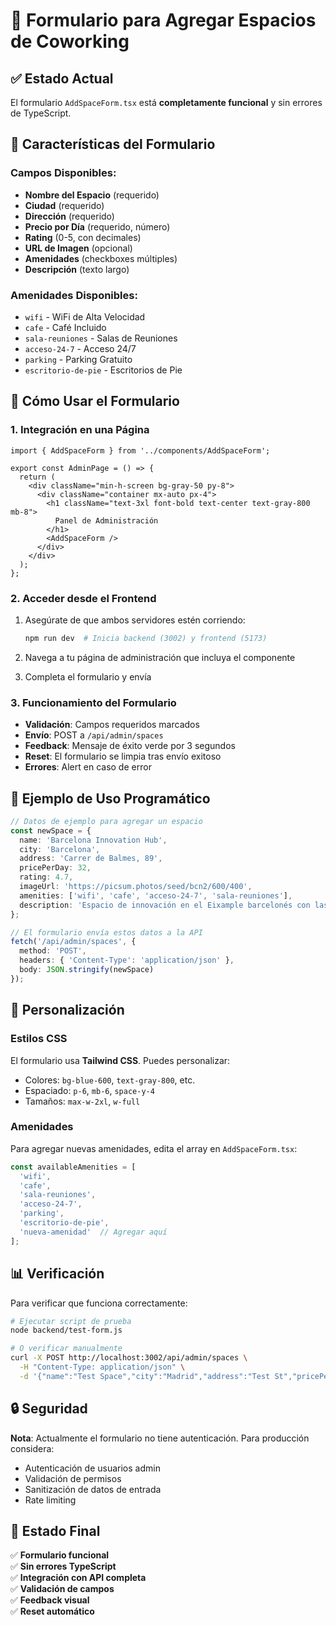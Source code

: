 # 📝 Formulario para Agregar Espacios de Coworking

## ✅ Estado Actual
El formulario `AddSpaceForm.tsx` está **completamente funcional** y sin errores de TypeScript.

## 🎯 Características del Formulario

### Campos Disponibles:
- **Nombre del Espacio** (requerido)
- **Ciudad** (requerido) 
- **Dirección** (requerido)
- **Precio por Día** (requerido, número)
- **Rating** (0-5, con decimales)
- **URL de Imagen** (opcional)
- **Amenidades** (checkboxes múltiples)
- **Descripción** (texto largo)

### Amenidades Disponibles:
- `wifi` - WiFi de Alta Velocidad
- `cafe` - Café Incluido
- `sala-reuniones` - Salas de Reuniones
- `acceso-24-7` - Acceso 24/7
- `parking` - Parking Gratuito
- `escritorio-de-pie` - Escritorios de Pie

## 🚀 Cómo Usar el Formulario

### 1. **Integración en una Página**
```tsx
import { AddSpaceForm } from '../components/AddSpaceForm';

export const AdminPage = () => {
  return (
    <div className="min-h-screen bg-gray-50 py-8">
      <div className="container mx-auto px-4">
        <h1 className="text-3xl font-bold text-center text-gray-800 mb-8">
          Panel de Administración
        </h1>
        <AddSpaceForm />
      </div>
    </div>
  );
};
```

### 2. **Acceder desde el Frontend**
1. Asegúrate de que ambos servidores estén corriendo:
   ```bash
   npm run dev  # Inicia backend (3002) y frontend (5173)
   ```

2. Navega a tu página de administración que incluya el componente

3. Completa el formulario y envía

### 3. **Funcionamiento del Formulario**
- **Validación**: Campos requeridos marcados
- **Envío**: POST a `/api/admin/spaces` 
- **Feedback**: Mensaje de éxito verde por 3 segundos
- **Reset**: El formulario se limpia tras envío exitoso
- **Errores**: Alert en caso de error

## 🔧 Ejemplo de Uso Programático

```typescript
// Datos de ejemplo para agregar un espacio
const newSpace = {
  name: 'Barcelona Innovation Hub',
  city: 'Barcelona',
  address: 'Carrer de Balmes, 89',
  pricePerDay: 32,
  rating: 4.7,
  imageUrl: 'https://picsum.photos/seed/bcn2/600/400',
  amenities: ['wifi', 'cafe', 'acceso-24-7', 'sala-reuniones'],
  description: 'Espacio de innovación en el Eixample barcelonés con las mejores vistas de la ciudad.'
};

// El formulario envía estos datos a la API
fetch('/api/admin/spaces', {
  method: 'POST',
  headers: { 'Content-Type': 'application/json' },
  body: JSON.stringify(newSpace)
});
```

## 🎨 Personalización

### Estilos CSS
El formulario usa **Tailwind CSS**. Puedes personalizar:
- Colores: `bg-blue-600`, `text-gray-800`, etc.
- Espaciado: `p-6`, `mb-6`, `space-y-4`
- Tamaños: `max-w-2xl`, `w-full`

### Amenidades
Para agregar nuevas amenidades, edita el array en `AddSpaceForm.tsx`:
```typescript
const availableAmenities = [
  'wifi',
  'cafe', 
  'sala-reuniones',
  'acceso-24-7',
  'parking',
  'escritorio-de-pie',
  'nueva-amenidad'  // Agregar aquí
];
```

## 📊 Verificación

Para verificar que funciona correctamente:

```bash
# Ejecutar script de prueba
node backend/test-form.js

# O verificar manualmente
curl -X POST http://localhost:3002/api/admin/spaces \
  -H "Content-Type: application/json" \
  -d '{"name":"Test Space","city":"Madrid","address":"Test St","pricePerDay":25,"amenities":["wifi"]}'
```

## 🔒 Seguridad

**Nota**: Actualmente el formulario no tiene autenticación. Para producción considera:
- Autenticación de usuarios admin
- Validación de permisos
- Sanitización de datos de entrada
- Rate limiting

## 🎉 Estado Final

✅ **Formulario funcional**  
✅ **Sin errores TypeScript**  
✅ **Integración con API completa**  
✅ **Validación de campos**  
✅ **Feedback visual**  
✅ **Reset automático**
